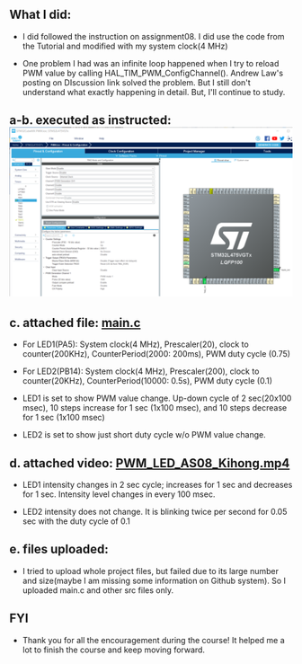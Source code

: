 ## What I did:
  
  - I did followed the instruction on assignment08. I did use the code from the Tutorial and modified with my system clock(4 MHz)
  
  - One problem I had was an infinite loop happened when I try to reload PWM value by calling HAL_TIM_PWM_ConfigChannel(). Andrew Law's posting on DIscussion link solved the problem. But I still don't understand what exactly happening in detail. But, I'll continue to study.

## a-b. executed as instructed:![STM32CubeMX](https://github.com/khkim607/embsys310/blob/main/assignment08/PWM%20configuration_STM32CubeMX.png)

## c. attached file: [main.c](https://github.com/khkim607/embsys310/blob/main/assignment08/Core/Src/main.c)

- For LED1(PA5): System clock(4 MHz), Prescaler(20), clock to counter(200KHz), CounterPeriod(2000: 200ms), PWM duty cycle (0.75)

- For LED2(PB14): System clock(4 MHz), Prescaler(200), clock to counter(20KHz), CounterPeriod(10000: 0.5s), PWM duty cycle (0.1)

- LED1 is set to show PWM value change. Up-down cycle of 2 sec(20x100 msec), 10 steps increase for 1 sec (1x100 msec), and 10 steps decrease for 1 sec (1x100 msec)

- LED2 is set to show just short duty cycle w/o PWM value change.

## d. attached video: [PWM_LED_AS08_Kihong.mp4](https://github.com/khkim607/embsys310/blob/main/assignment08/PWM_LED_AS08_Kihong.mp4)

- LED1 intensity changes in 2 sec cycle; increases for 1 sec and decreases for 1 sec. Intensity level changes in every 100 msec. 

- LED2 intensity does not change. It is blinking twice per second for 0.05 sec with the duty cycle of 0.1   

## e. files uploaded:
  
- I tried to upload whole project files, but failed due to its large number and size(maybe I am missing some information on Github system).  So I uploaded main.c and other src files only.

## FYI

- Thank you for all the encouragement during the course! It helped me a lot to finish the course and keep moving forward. 
 
